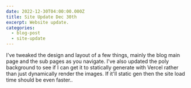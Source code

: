 ```yaml
---
date: 2022-12-30T04:00:00.000Z
title: Site Update Dec 30th
excerpt: Website update.
categories:
  - blog-post
  - site-update
---
```


I've tweaked the design and layout of a few things, mainly the blog main page and the sub pages as you navigate. 
I've also updated the poly background to see if I can get it to statically generate with Vercel rather than just dynamically render the images. 
If it'll static gen then the site load time should be even faster..